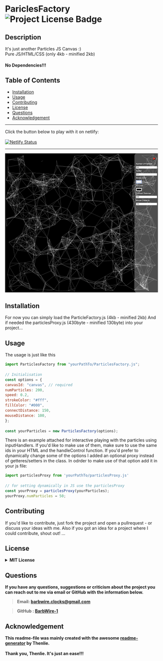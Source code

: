 
  # PariclesFactory  ![Project License Badge](https://img.shields.io/badge/license-MIT-brightgreen)

  ## Description

  It's just another Particles JS Canvas :)<br>
  Pure JS/HTML/CSS (only 4kb - minified 2kb)

  #### No Dependencies!!!

  ## Table of Contents

  * [Installation](#Installation)
  * [Usage](#Usage)
  * [Contributing](#Contributing)
  * [License](#license)
  * [Questions](#Questions)
  * [Acknowledgement](#Acknowledgement)

  ***
  Click the button below to play with it on netlify:<br><br>
  [![Netlify Status](https://api.netlify.com/api/v1/badges/ba7818d0-76da-49a3-bd61-e75e9c130101/deploy-status)](https://particles-factory.netlify.app/)
  ***
![PartilesFactory_Image](/Particles-Factory.png)
  ## Installation
For now you can simply load the ParticleFactory.js (4kb - minified 2kb)
And if needed the particlesProxy.js (430byte - minified 130byte) into your project...


  ## Usage

  The usage is just like this
  ```js
  import ParticlesFactory from "yourPathTo/ParticlesFactory.js";

// Initialisation
const options = {
  canvasId: "canvas", // required
  numParticles: 200,
  speed: 0.2,
  strokeColor: "#fff",
  fillColor: "#000",
  connectDistance: 150,
  mouseDistance: 100,
};

const yourParticles = new ParticlesFactory(options);
```
There is an example attached for interactive playing with the particles using inputHandlers.
If you'd like to make use of them, make sure to use the same ids in your HTML and the handleControl function.
If you'd prefer to dynamically change some of the options I added an optional proxy instead of getteres/setters in the class.
In odrder to make use of that option add it in your js file:

```js
import particlesProxy from 'yourPathTo/particlesProxy.js'

// for setting dynamically in JS use the particlesProxy
const yourProxy = particlesProxy(yourParticles);
yourProxy.numParticles = 50;

```

  ## Contributing

If you'd like to contribute, just fork the project and open a pullrequest - or discuss your ideas with me. Also if you got an idea for a project where I could contribute, shout out! ...


  ## License


<details>
 <summary><b>MIT License<b></summary>
<br>
Copyright (c) 2023 BarbWire-1

Permission is hereby granted, free of charge, to any person obtaining a copy
of this software and associated documentation files (the "Software"), to deal
in the Software without restriction, including without limitation the rights
to use, copy, modify, merge, publish, distribute, sublicense, and/or sell
copies of the Software, and to permit persons to whom the Software is
furnished to do so, subject to the following conditions:

The above copyright notice and this permission notice shall be included in all
copies or substantial portions of the Software.

THE SOFTWARE IS PROVIDED "AS IS", WITHOUT WARRANTY OF ANY KIND, EXPRESS OR
IMPLIED, INCLUDING BUT NOT LIMITED TO THE WARRANTIES OF MERCHANTABILITY,
FITNESS FOR A PARTICULAR PURPOSE AND NONINFRINGEMENT. IN NO EVENT SHALL THE
AUTHORS OR COPYRIGHT HOLDERS BE LIABLE FOR ANY CLAIM, DAMAGES OR OTHER
LIABILITY, WHETHER IN AN ACTION OF CONTRACT, TORT OR OTHERWISE, ARISING FROM,
OUT OF OR IN CONNECTION WITH THE SOFTWARE OR THE USE OR OTHER DEALINGS IN THE
SOFTWARE..</br>
    </details>



## Questions

If you have any questions, suggestions or criticism about the project you can reach out to me via email or GitHub with the information below.

>Email: barbwire.clocks@gmail.com

>GitHub : [BarbWire-1](https://github.com/BarbWire-1)



## Acknowledgement
This readme-file was mainly created with the awesome
[readme-generator](https://github.com/Thenlie/readme-generator) by Thenlie.<br><br>
Thank you, Thenlie. It's just an ease!!!
